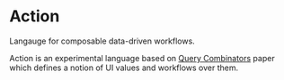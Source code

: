 # Action

Langauge for composable data-driven workflows.

Action is an experimental language based on [Query Combinators][] paper which
defines a notion of UI values and workflows over them.

[Query Combinators]: https://arxiv.org/abs/1702.08409

